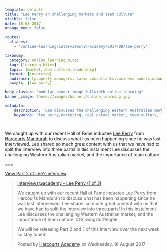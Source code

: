 ```yaml
---
template: default
title: "Lee Perry on challenging markets and team culture"
visible: false
date: 18-08-2017
onpage_menu: false

routes:
  aliases:
    - '/online-learning/interviews-at-academy/2017/08/lee-perry'

taxonomy:
  category: online_learning_bites
  tag: [learning bites]
  topic: [market,team culture,leadership]
  format: [interview]
  audience: [property managers, sales consultants,business owners,managers]
  people: [lee perry]

body_classes: "modular header-image fullwidth online-learning"
banner_image: theme://images/banners/online_learning.jpg

metadata:
    description: 'Lee discusses the challenging Western Australian market, and the importance of team culture.'
    keywords: 'lee perry,marketing, real estate market, team culture, leadership, harcourts'

---
```


We caught up with our recent Hall of Fame inductee [Lee Perry](https://www.facebook.com/lee.perry.73/) from [Harcourts Mandurah](https://www.facebook.com/harcourts.mandurah/) to discuss what has been happening since he was last interviewed. Lee shared so much great content with us that we have had to split the interview into three parts! In this instalment Lee discusses the challenging Western Australian market, and the importance of team culture.

===

[View Part 2 of Lee's interview](../../19/lee-perry).

  <!-- Load Facebook SDK for JavaScript -->
  <div id="fb-root"></div>
<script>(function(d, s, id) {
  var js, fjs = d.getElementsByTagName(s)[0];
  if (d.getElementById(id)) return;
  js = d.createElement(s); js.id = id;
  js.src = "//connect.facebook.net/en_GB/sdk.js#xfbml=1&version=v2.9&appId=667620916615872";
  fjs.parentNode.insertBefore(js, fjs);
}(document, 'script', 'facebook-jssdk'));</script>

<div class="fb-video" data-href="https://www.facebook.com/harcourtsacademy/videos/10154624338097676/" data-show-text="false"><blockquote cite="https://www.facebook.com/harcourtsacademy/videos/10154624338097676/" class="fb-xfbml-parse-ignore"><a href="https://www.facebook.com/harcourtsacademy/videos/10154624338097676/">interviews&#064;academy - Lee Perry (1 of 3)</a><p>We caught up with our recent Hall of Fame inductee Lee Perry from Harcourts Mandurah to discuss what has been happening since he was last interviewed. Lee shared so much great content with us that we have had to split the interview into three parts! In this instalment Lee discusses the challenging Western Australian market, and the importance of team culture. #GrowingOurPeople</p>
<p>We will be releasing Part 2 and 3 of this interview over the next week so stay tuned!</p>Posted by <a href="https://www.facebook.com/harcourtsacademy/">Harcourts Academy</a> on Wednesday, 16 August 2017</blockquote></div>
